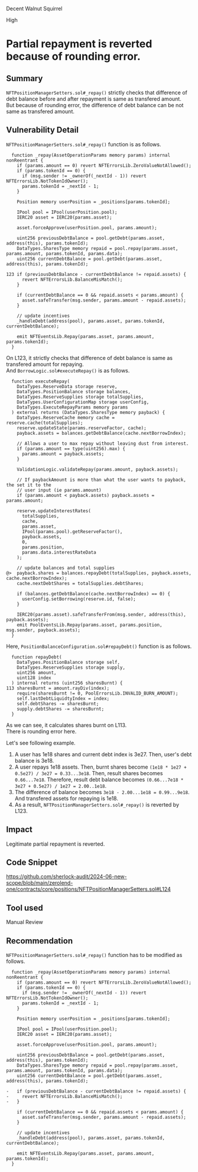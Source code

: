 Decent Walnut Squirrel

High

# Partial repayment is reverted because of rounding error.

## Summary
`NFTPositionManagerSetters.sol#_repay()` strictly checks that difference of debt balance before and after repayment is same as transfered amount.   
But because of rounding error, the difference of debt balance can be not same as transfered amount.

## Vulnerability Detail
`NFTPositionManagerSetters.sol#_repay()` function is as follows.
```solidity
  function _repay(AssetOperationParams memory params) internal nonReentrant {
    if (params.amount == 0) revert NFTErrorsLib.ZeroValueNotAllowed();
    if (params.tokenId == 0) {
      if (msg.sender != _ownerOf(_nextId - 1)) revert NFTErrorsLib.NotTokenIdOwner();
      params.tokenId = _nextId - 1;
    }

    Position memory userPosition = _positions[params.tokenId];

    IPool pool = IPool(userPosition.pool);
    IERC20 asset = IERC20(params.asset);

    asset.forceApprove(userPosition.pool, params.amount);

    uint256 previousDebtBalance = pool.getDebt(params.asset, address(this), params.tokenId);
    DataTypes.SharesType memory repaid = pool.repay(params.asset, params.amount, params.tokenId, params.data);
    uint256 currentDebtBalance = pool.getDebt(params.asset, address(this), params.tokenId);

123 if (previousDebtBalance - currentDebtBalance != repaid.assets) {
      revert NFTErrorsLib.BalanceMisMatch();
    }

    if (currentDebtBalance == 0 && repaid.assets < params.amount) {
      asset.safeTransfer(msg.sender, params.amount - repaid.assets);
    }

    // update incentives
    _handleDebt(address(pool), params.asset, params.tokenId, currentDebtBalance);

    emit NFTEventsLib.Repay(params.asset, params.amount, params.tokenId);
  }
```
On L123, it strictly checks that difference of debt balance is same as transfered amount for repaying.   
And `BorrowLogic.sol#executeRepay()` is as follows.
```solidity
  function executeRepay(
    DataTypes.ReserveData storage reserve,
    DataTypes.PositionBalance storage balances,
    DataTypes.ReserveSupplies storage totalSupplies,
    DataTypes.UserConfigurationMap storage userConfig,
    DataTypes.ExecuteRepayParams memory params
  ) external returns (DataTypes.SharesType memory payback) {
    DataTypes.ReserveCache memory cache = reserve.cache(totalSupplies);
    reserve.updateState(params.reserveFactor, cache);
    payback.assets = balances.getDebtBalance(cache.nextBorrowIndex);

    // Allows a user to max repay without leaving dust from interest.
    if (params.amount == type(uint256).max) {
      params.amount = payback.assets;
    }

    ValidationLogic.validateRepay(params.amount, payback.assets);

    // If paybackAmount is more than what the user wants to payback, the set it to the
    // user input (ie params.amount)
    if (params.amount < payback.assets) payback.assets = params.amount;

    reserve.updateInterestRates(
      totalSupplies,
      cache,
      params.asset,
      IPool(params.pool).getReserveFactor(),
      payback.assets,
      0,
      params.position,
      params.data.interestRateData
    );

    // update balances and total supplies
@>  payback.shares = balances.repayDebt(totalSupplies, payback.assets, cache.nextBorrowIndex);
    cache.nextDebtShares = totalSupplies.debtShares;

    if (balances.getDebtBalance(cache.nextBorrowIndex) == 0) {
      userConfig.setBorrowing(reserve.id, false);
    }

    IERC20(params.asset).safeTransferFrom(msg.sender, address(this), payback.assets);
    emit PoolEventsLib.Repay(params.asset, params.position, msg.sender, payback.assets);
  }
```
Here, `PositionBalanceConfiguration.sol#repayDebt()` function is as follows.
```solidity
  function repayDebt(
    DataTypes.PositionBalance storage self,
    DataTypes.ReserveSupplies storage supply,
    uint256 amount,
    uint128 index
  ) internal returns (uint256 sharesBurnt) {
113 sharesBurnt = amount.rayDiv(index);
    require(sharesBurnt != 0, PoolErrorsLib.INVALID_BURN_AMOUNT);
    self.lastDebtLiquidtyIndex = index;
    self.debtShares -= sharesBurnt;
    supply.debtShares -= sharesBurnt;
  }
```
As we can see, it calculates shares burnt on L113.   
There is rounding error here.   

Let's see following example.   
1. A user has 1e18 shares and current debt index is 3e27. Then, user's debt balance is 3e18.
2. A user repays 1e18 assets. Then, burnt shares become `(1e18 * 1e27 + 0.5e27) / 3e27 = 0.33...3e18`. Then, result shares becomes `0.66...7e18`.
  Therefore, result debt balance becomes `(0.66...7e18 * 3e27 + 0.5e27) / 1e27 = 2.00..1e18`.
3. The difference of balance becomes `3e18 - 2.00...1e18 = 0.99...9e18`. And transfered assets for repaying is 1e18.
4. As a result, `NFTPositionManagerSetters.sol#_repay()` is reverted by L123.


## Impact
Legitimate partial repayment is reverted.

## Code Snippet
https://github.com/sherlock-audit/2024-06-new-scope/blob/main/zerolend-one/contracts/core/positions/NFTPositionManagerSetters.sol#L124

## Tool used

Manual Review

## Recommendation
`NFTPositionManagerSetters.sol#_repay()` function has to be modified as follows.
```solidity
  function _repay(AssetOperationParams memory params) internal nonReentrant {
    if (params.amount == 0) revert NFTErrorsLib.ZeroValueNotAllowed();
    if (params.tokenId == 0) {
      if (msg.sender != _ownerOf(_nextId - 1)) revert NFTErrorsLib.NotTokenIdOwner();
      params.tokenId = _nextId - 1;
    }

    Position memory userPosition = _positions[params.tokenId];

    IPool pool = IPool(userPosition.pool);
    IERC20 asset = IERC20(params.asset);

    asset.forceApprove(userPosition.pool, params.amount);

    uint256 previousDebtBalance = pool.getDebt(params.asset, address(this), params.tokenId);
    DataTypes.SharesType memory repaid = pool.repay(params.asset, params.amount, params.tokenId, params.data);
    uint256 currentDebtBalance = pool.getDebt(params.asset, address(this), params.tokenId);

-   if (previousDebtBalance - currentDebtBalance != repaid.assets) {
-     revert NFTErrorsLib.BalanceMisMatch();
-   }

    if (currentDebtBalance == 0 && repaid.assets < params.amount) {
      asset.safeTransfer(msg.sender, params.amount - repaid.assets);
    }

    // update incentives
    _handleDebt(address(pool), params.asset, params.tokenId, currentDebtBalance);

    emit NFTEventsLib.Repay(params.asset, params.amount, params.tokenId);
  }
```